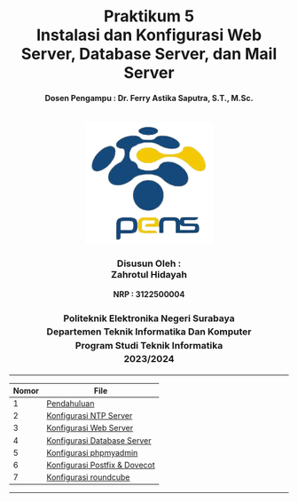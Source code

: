<div align="center">
  <h1 style="text-align: center;font-weight: bold">Praktikum 5<br>Instalasi dan Konfigurasi Web Server, Database Server, dan Mail Server</h1>
  <h4 style="text-align: center;">Dosen Pengampu : Dr. Ferry Astika Saputra, S.T., M.Sc.</h4>
</div>
<br />
<div align="center">
  <img src="https://github.com/zah1703/SysAdmin-3122500004/blob/main/Tugas%205_UTS/assets/logopens.png" alt="Logo PENS">
  <h3 style="text-align: center;">Disusun Oleh : <br>Zahrotul Hidayah</h3>
  <p style="text-align: center;">
    <strong>NRP : 3122500004</strong><br>
  </p>

<h3 style="text-align: center;line-height: 1.5">Politeknik Elektronika Negeri Surabaya<br>Departemen Teknik Informatika Dan Komputer<br>Program Studi Teknik Informatika<br>2023/2024</h3>
  <hr>
</div>

| Nomor | File                                 |
|-------|--------------------------------------|
| 1     | [Pendahuluan](https://github.com/zah1703/SysAdmin-3122500004/tree/main/Tugas%205_UTS/pendahuluan) |
| 2     | [Konfigurasi NTP Server](https://github.com/zah1703/SysAdmin-3122500004/tree/main/Tugas%205_UTS/network_time) |
| 3     | [Konfigurasi Web Server](https://github.com/zah1703/SysAdmin-3122500004/tree/main/Tugas%205_UTS/web_server) |
| 4     | [Konfigurasi Database Server](https://github.com/zah1703/SysAdmin-3122500004/tree/main/Tugas%205_UTS/database_server) |
| 5     | [Konfigurasi phpmyadmin](https://github.com/zah1703/SysAdmin-3122500004/tree/main/Tugas%205_UTS/phpmyadmin) |
| 6     | [Konfigurasi Postfix & Dovecot](https://github.com/zah1703/SysAdmin-3122500004/tree/main/Tugas%205_UTS/postfix_dovecot) |
| 7     | [Konfigurasi roundcube](https://github.com/zah1703/SysAdmin-3122500004/tree/main/Tugas%205_UTS/roundcube) |

---
